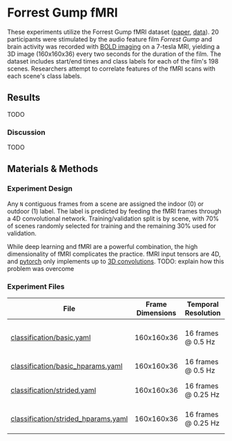 # Forrest Gump fMRI
These experiments utilize the Forrest Gump fMRI dataset ([paper](https://www.nature.com/articles/sdata20143), [data](https://openneuro.org/datasets/ds000113/versions/1.3.0)). 20 participants were stimulated by the audio feature film *Forrest Gump* and brain activity was recorded with [BOLD imaging](https://en.wikipedia.org/wiki/Blood-oxygen-level-dependent_imaging) on a 7-tesla MRI, yielding a 3D image (160x160x36) every two seconds for the duration of the film. The dataset includes start/end times and class labels for each of the film's 198 scenes. Researchers attempt to correlate features of the fMRI scans with each scene's class labels.

## Results
TODO

### Discussion
TODO

## Materials & Methods
### Experiment Design
Any `N` contiguous frames from a scene are assigned the indoor (0) or outdoor (1) label. The label is predicted by feeding the fMRI frames through a 4D convolutional network. Training/validation split is by scene, with 70% of scenes randomly selected for training and the remaining 30% used for validation.

While deep learning and fMRI are a powerful combination, the high dimensionality of fMRI complicates the practice. fMRI input tensors are 4D, and [pytorch](https://pytorch.org/) only implements up to [3D convolutions](https://pytorch.org/docs/stable/generated/torch.nn.Conv3d.html). TODO: explain how this problem was overcome

### Experiment Files
| File                                                                       | Frame Dimensions       | Temporal Resolution | Notes
| -------------------------------------------------------------------------- | ---------------------- | ------------------- | -----
| [classification/basic.yaml](classification/basic.yaml)                     | 160x160x36             | 16 frames @ 0.5 Hz  | "Vanilla" experiment setup with no alignment
| [classification/basic_hparams.yaml](classification/basic_hparams.yaml)     | 160x160x36             | 16 frames @ 0.5 Hz  | 16 frames @ 0.5 Hz  | Hyperparameter search for `basic.yaml`
| [classification/strided.yaml](classification/strided.yaml)                 | 160x160x36             | 16 frames @ 0.25 Hz | Every other frame is skipped
| [classification/strided_hparams.yaml](classification/strided_hparams.yaml) | 160x160x36             | 16 frames @ 0.25 Hz | Hyperparameter search for `strided.yam

